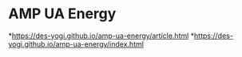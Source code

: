 # AMP UA Energy
*https://des-yogi.github.io/amp-ua-energy/article.html
*https://des-yogi.github.io/amp-ua-energy/index.html
